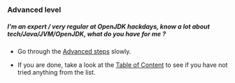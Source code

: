 ### Advanced level

##### I'm an expert / very regular at OpenJDK hackdays, know a lot about tech/Java/JVM/OpenJDK, what do you have for me ?

- Go through the [Advanced steps](advanced-steps/advanced_steps.md) slowly.

- If you are done, take a look at the [Table of Content](http://neomatrix369.gitbooks.io/adoptopenjdk-getting-started-kit/content/) to see if you have not tried anything from the list.





